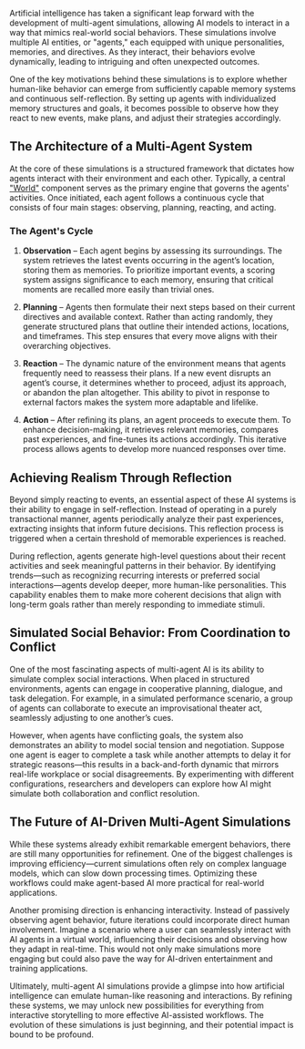 
Artificial intelligence has taken a significant leap forward with the development of multi-agent simulations, allowing AI models to interact in a way that mimics real-world social behaviors. These simulations involve multiple AI entities, or "agents," each equipped with unique personalities, memories, and directives. As they interact, their behaviors evolve dynamically, leading to intriguing and often unexpected outcomes.

One of the key motivations behind these simulations is to explore whether human-like behavior can emerge from sufficiently capable memory systems and continuous self-reflection. By setting up agents with individualized memory structures and goals, it becomes possible to observe how they react to new events, make plans, and adjust their strategies accordingly.

## The Architecture of a Multi-Agent System

At the core of these simulations is a structured framework that dictates how agents interact with their environment and each other. Typically, a central ["World"](https://blog.langchain.dev/gpteam-a-multi-agent-simulation/) component serves as the primary engine that governs the agents' activities. Once initiated, each agent follows a continuous cycle that consists of four main stages: observing, planning, reacting, and acting.

### The Agent's Cycle

1.  **Observation** – Each agent begins by assessing its surroundings. The system retrieves the latest events occurring in the agent’s location, storing them as memories. To prioritize important events, a scoring system assigns significance to each memory, ensuring that critical moments are recalled more easily than trivial ones.
    
2.  **Planning** – Agents then formulate their next steps based on their current directives and available context. Rather than acting randomly, they generate structured plans that outline their intended actions, locations, and timeframes. This step ensures that every move aligns with their overarching objectives.
    
3.  **Reaction** – The dynamic nature of the environment means that agents frequently need to reassess their plans. If a new event disrupts an agent’s course, it determines whether to proceed, adjust its approach, or abandon the plan altogether. This ability to pivot in response to external factors makes the system more adaptable and lifelike.
    
4.  **Action** – After refining its plans, an agent proceeds to execute them. To enhance decision-making, it retrieves relevant memories, compares past experiences, and fine-tunes its actions accordingly. This iterative process allows agents to develop more nuanced responses over time.
    

## Achieving Realism Through Reflection

Beyond simply reacting to events, an essential aspect of these AI systems is their ability to engage in self-reflection. Instead of operating in a purely transactional manner, agents periodically analyze their past experiences, extracting insights that inform future decisions. This reflection process is triggered when a certain threshold of memorable experiences is reached.

During reflection, agents generate high-level questions about their recent activities and seek meaningful patterns in their behavior. By identifying trends—such as recognizing recurring interests or preferred social interactions—agents develop deeper, more human-like personalities. This capability enables them to make more coherent decisions that align with long-term goals rather than merely responding to immediate stimuli.

## Simulated Social Behavior: From Coordination to Conflict

One of the most fascinating aspects of multi-agent AI is its ability to simulate complex social interactions. When placed in structured environments, agents can engage in cooperative planning, dialogue, and task delegation. For example, in a simulated performance scenario, a group of agents can collaborate to execute an improvisational theater act, seamlessly adjusting to one another’s cues.

However, when agents have conflicting goals, the system also demonstrates an ability to model social tension and negotiation. Suppose one agent is eager to complete a task while another attempts to delay it for strategic reasons—this results in a back-and-forth dynamic that mirrors real-life workplace or social disagreements. By experimenting with different configurations, researchers and developers can explore how AI might simulate both collaboration and conflict resolution.

## The Future of AI-Driven Multi-Agent Simulations

While these systems already exhibit remarkable emergent behaviors, there are still many opportunities for refinement. One of the biggest challenges is improving efficiency—current simulations often rely on complex language models, which can slow down processing times. Optimizing these workflows could make agent-based AI more practical for real-world applications.

Another promising direction is enhancing interactivity. Instead of passively observing agent behavior, future iterations could incorporate direct human involvement. Imagine a scenario where a user can seamlessly interact with AI agents in a virtual world, influencing their decisions and observing how they adapt in real-time. This would not only make simulations more engaging but could also pave the way for AI-driven entertainment and training applications.

Ultimately, multi-agent AI simulations provide a glimpse into how artificial intelligence can emulate human-like reasoning and interactions. By refining these systems, we may unlock new possibilities for everything from interactive storytelling to more effective AI-assisted workflows. The evolution of these simulations is just beginning, and their potential impact is bound to be profound.
